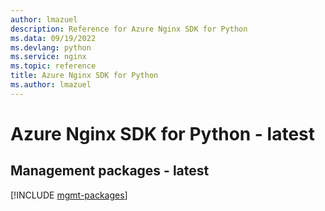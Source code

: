 ```yaml
---
author: lmazuel
description: Reference for Azure Nginx SDK for Python
ms.data: 09/19/2022
ms.devlang: python
ms.service: nginx
ms.topic: reference
title: Azure Nginx SDK for Python
ms.author: lmazuel
---
```

# Azure Nginx SDK for Python - latest

## Management packages - latest
[!INCLUDE [mgmt-packages](nginx-mgmt-index.md)]